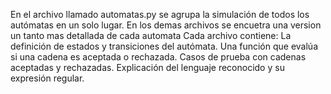En el archivo llamado automatas.py se agrupa la simulación de todos los autómatas en un solo lugar.
En los demas archivos se encuetra una version un tanto mas detallada de cada automata
Cada archivo contiene:
  La definición de estados y transiciones del autómata.
  Una función que evalúa si una cadena es aceptada o rechazada.
  Casos de prueba con cadenas aceptadas y rechazadas.
  Explicación del lenguaje reconocido y su expresión regular.
